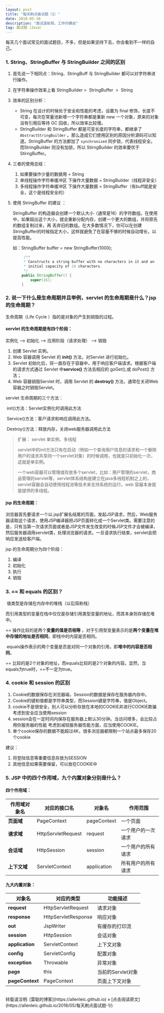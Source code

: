 ```yaml
---
layout: post
title: "每天刷点面试题（1）"
date: 2018-05-30
description: "面试造航母，工作拧螺丝"
tag: 面试题（Java）
---
```


每天几个面试常见的面试题目，不多，但是如果坚持下去，你会看到不一样的自己。

### 1. String、StringBuffer 与 StringBuilder 之间的区别

1. 首先说一下相同点：String、StringBuff 与 StringBuilder 都可以对字符串进行操作。

2. 在字符串操作效率上看 StringBuilder >  StringBuffer  >  String 

3. 效率的区别分析：

   - String 在设计的时候处于安全和性能的考虑，设置为 final 修饰，长度不可变，每次在常量池新增一个字符串都是重新 new 一个对象，原来的对象没有引用后等待 GC 回收，所以效率比较慢。
   - StringBuilder 和 StringBuffer 都是可变长度的字符串，都继承了 `AbstractStringBuilder` 。那么造成它们使用区别的原因分析源码可以知道。StringBuffer 的方法都加了 `synchronized` 同步锁，代表线程安全。而StringBuilder 则没有加锁，所以 StirngBuilder 的效率要优于 StirngBuffer。

4. 三者的使用总结：

   1. 如果要操作少量的数据用 = String 
   2. 单线程操作字符串缓冲区 下操作大量数据 = StringBuilder（线程非安全） 
   3. 多线程操作字符串缓冲区 下操作大量数据 = StringBuffer（有buff就是安全，这个是线程安全的）   

5. 使用 StringBuffer 的建议 ：

    StringBuffer  的构造器会创建一个默认大小（通常是16）的字符数组。在使用中，如果超出这个大小，就会重新分配内存，创建一个更大的数组，并将原先的数组复制过来，再  丢弃旧的数组。在大多数情况下，你可以在创建 StringBuffer的时候指定大小，这样就避免了在容量不够的时候自动增长，以提高性能。     

    如：StringBuffer buffer = new StringBuffer(1000);  

   ```java
        /**
        * Constructs a string buffer with no characters in it and an
        * initial capacity of 16 characters.
        */
       public StringBuffer() {
           super(16);
       }
   ```

   

### 2. 说一下什么是生命周期并且举例，servlet 的生命周期是什么？jsp 的生命周期？

生命周期（Life Cycle ）指的是对象的产生到销毁的过程。

#### servlet 的生命周期是有四个阶段：

实例化  --> 初始化 --> 应用阶段（请求处理）  --> 销毁

1. 创建 Servlet 实例。    
2. Web 容器调用 Servlet 的 **init()** 方法，对Servlet 进行初始化。    
3. Servlet 初始化后，将一直存在于容器中，用于响应客户端请求。根据客户端的请求方式通过 Servlet 中**service()** 方法去相应的 goGet(),或 doPost() 方法；    
4. Web 容器销毁Servlet 时，调用 Servlet 的 **destroy()** 方法，通常在关闭Web容器之时销毁Servlet。

servlet 生命周期的三个方法：

​    init()方法：Servlet实例化时调用此方法  

​    Service()方法：客户请求和响应调用此方法。  

​    Destroy()方法：释放内存，关闭web服务器调用此方法  

> 扩展：  servlet 单实例、多线程
>
>  servlet中的init方法只有在启动（例如一个查询用户信息的请求和一个删除用户的请求共享同一个servlet对象）的时候调用，也就是只初始化一次，这就是单实例。    
>
> 一个web容器可以管理或存放多个servlet，比如：用户管理的servlet，商品管理的servlet等，servlet体系结构是建立在java多线程机制之上的，servlet容器会自动使用线程池等技术来支持系统的运行。web 容器本身就是提供的多线程。

#### jsp 的生命周期：

浏览器首先要请求一个以.jsp扩展名结尾的页面，发起JSP请求，然后，Web服务器读取这个请求，使用JSP编译器把JSP页面转化成一个Servlet类。需要注意的是，只有当第一次请求页面或者是JSP文件发生改变的时候JSP文件才会被编译，然后服务器调用servlet类，处理浏览器的请求。一旦请求执行结束，servlet会把响应发送给客户端。

jsp 的生命周期分为四个阶段：

1. 编译
2. 初始化
3. 执行
4. 销毁

### 3. == 和 equals 的区别？

 值类型是存储在内存中的堆栈（以后简称栈） 

而引用类型的变量在栈中仅仅是存储引用类型变量的地址，而其本身则存储在堆中。  

==  操作比较的是两个**变量的值是否相等** ，对于引用型变量表示的是**两个变量在堆中存储的地址是否相同**，即栈中的内容是否相同。 

 equals操作表示的两个变量是否是对同一个对象的引用，即**堆中的内容是否相同**。 

== 比较的是2个对象的地址，而equals比较的是2个对象的内容。显然，当equals为true时，==不一定为true。 

### 4. cookie 和 session 的区别

1. Cookie的数据保存在浏览器端，Session的数据是保存在服务器内存中。
2. Cookie的键和值都是字符串类型，而Session键是字符串，值是Object。
3. cookie不是很安全，别人可以分析存放在本地的COOKIE并进行COOKIE欺骗
       考虑到安全应当使用session
4. session会在一定时间内保存在服务器上默认30分钟。当访问增多，会比较占用你服务器的性能
       考虑到减轻服务器性能方面，应当使用COOKIE。
5. 单个cookie保存的数据不能超过4K，很多浏览器都限制一个站点最多保存20个cookie

建议： 

1. 将登陆信息等重要信息存放为SESSION    
2. 其他信息如果需要保留，可以放在COOKIE中   

### 5. JSP 中的四个作用域，九个内置对象分别是什么？

#### 四个作用域：

| **作用域对象名** | **对应的接口名**   | **对象名**  | **作用范围**       |
| ---------------- | ------------------ | ----------- | ------------------ |
| **页面域**       | PageContext        | pageContext | 一个页面           |
| **请求域**       | HttpServletRequest | request     | 一个用户的一次请求 |
| **会话域**       | HttpSession        | session     | 一个用户的所有请求 |
| **上下文域**     | ServletContext     | application | 所有用户的所有请求 |

#### 九大内置对象：

| **对象名**      | **对应的类型**      | **功能描述**      |
| --------------- | ------------------- | ----------------- |
| **request**     | HttpServletRequest  | 请求对象          |
| **response**    | HttpServletResponse | 响应对象          |
| **out**         | JspWriter           | 有缓存的打印流    |
| **session**     | HttpSession         | 会话对象          |
| **application** | ServletContext      | 上下文对象        |
| **config**      | ServletConfig       | 配置对象          |
| **exception**   | Throwable           | 异常对象          |
| **page**        | this                | 当前的Servlet对象 |
| **pageContext** | PageContext         | 页面上下文对象    |

<br/>
转载请注明: [雷聪的博客](https://allenleic.github.io) » [点击阅读原文](https://allenleic.github.io/2018/05/每天刷点面试题-1/)
